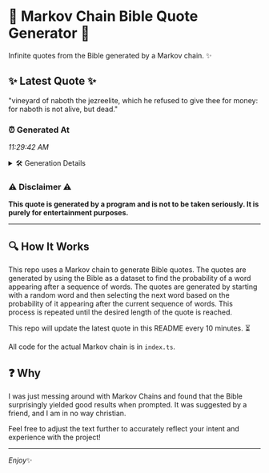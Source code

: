 # 📖 Markov Chain Bible Quote Generator 📖

Infinite quotes from the Bible generated by a Markov chain. ✨

## ✨ Latest Quote ✨
"vineyard of naboth the jezreelite, which he refused to give thee for money: for naboth is not alive, but dead."

### ⏰ Generated At
*11:29:42 AM*

<details>
    <summary>🛠️ Generation Details</summary>
    <p>
        <strong>🌱 Seed:</strong> vineyard<br>
        <strong>🔄 Iterations:</strong> 19<br>
        <strong>📜 Context History:</strong><br>[ vineyard ]: of<br>[ vineyard, of ]: naboth<br>[ vineyard, of, naboth ]: the<br>[ vineyard, of, naboth, the ]: jezreelite,<br>[ vineyard, of, naboth, the, jezreelite, ]: which<br>[ vineyard, of, naboth, the, jezreelite,, which ]: he<br>[ of, naboth, the, jezreelite,, which, he ]: refused<br>[ naboth, the, jezreelite,, which, he, refused ]: to<br>[ the, jezreelite,, which, he, refused, to ]: give<br>[ jezreelite,, which, he, refused, to, give ]: thee<br>[ which, he, refused, to, give, thee ]: for<br>[ he, refused, to, give, thee, for ]: money:<br>[ refused, to, give, thee, for, money: ]: for<br>[ to, give, thee, for, money:, for ]: naboth<br>[ give, thee, for, money:, for, naboth ]: is<br>[ thee, for, money:, for, naboth, is ]: not<br>[ for, money:, for, naboth, is, not ]: alive,<br>[ money:, for, naboth, is, not, alive, ]: but<br>[ for, naboth, is, not, alive,, but ]: dead.<br>
    </p>
</details>

### ⚠️ Disclaimer ⚠️
**This quote is generated by a program and is not to be taken seriously. It is purely for entertainment purposes.**

---

## 🔍 How It Works

This repo uses a Markov chain to generate Bible quotes. The quotes are generated by using the Bible as a dataset to find the probability of a word appearing after a sequence of words. The quotes are generated by starting with a random word and then selecting the next word based on the probability of it appearing after the current sequence of words. This process is repeated until the desired length of the quote is reached.

This repo will update the latest quote in this README every 10 minutes. ⏳

All code for the actual Markov chain is in `index.ts`.

## ❓ Why

I was just messing around with Markov Chains and found that the Bible surprisingly yielded good results when prompted. 
It was suggested by a friend, and I am in no way christian.

Feel free to adjust the text further to accurately reflect your intent and experience with the project!

---

*Enjoy*✨
